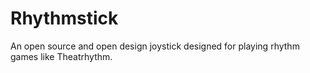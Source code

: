 # Rhythmstick
 An open source and open design joystick designed for playing rhythm games like Theatrhythm.
